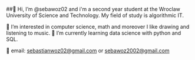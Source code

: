 
##👋 Hi, I’m @sebawoz02 and i'm a second year student at the Wroclaw University of Science and Technology. My field of study is algorithmic IT.

👀 I’m interested in computer science, math and moreover I like drawing and listening to music.
🌱 I’m currently learning data science with python and SQL.

📧 email: sebastianwoz02@gmail.com or sebawoz2002@gmail.com
